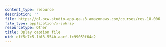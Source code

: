 ```yaml
---
content_type: resource
description: ''
file: https://ol-ocw-studio-app-qa.s3.amazonaws.com/courses/res-18-006-calculus-revisited-single-variable-calculus-fall-2010/eff5c7c51bf3554baacffc99050f64a2_dNyLGmiYQY0.vtt
file_type: application/x-subrip
resourcetype: Other
title: 3play caption file
uid: eff5c7c5-1bf3-554b-aacf-fc99050f64a2
---
```

